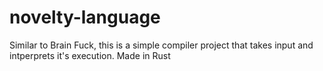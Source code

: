 # novelty-language
Similar to Brain Fuck, this is a simple compiler project that takes input and intperprets it's execution. Made in Rust
